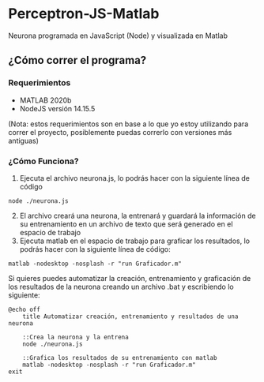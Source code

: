# Perceptron-JS-Matlab
Neurona programada en JavaScript (Node) y visualizada en Matlab

## ¿Cómo correr el programa?

### Requerimientos
- MATLAB 2020b
- NodeJS versión 14.15.5

(Nota: estos requerimientos son en base a lo que yo estoy utilizando para correr el proyecto, posiblemente puedas correrlo con versiones más antiguas)

### ¿Cómo Funciona?
1. Ejecuta el archivo neurona.js, lo podrás hacer con la siguiente línea de código

~~~
node ./neurona.js
~~~

2. El archivo creará una neurona, la entrenará y guardará la información de su entrenamiento en un archivo de texto que será generado en el espacio de trabajo
3. Ejecuta matlab en el espacio de trabajo para graficar los resultados, lo podrás hacer con la siguiente línea de código: 

~~~
matlab -nodesktop -nosplash -r "run Graficador.m"
~~~

Si quieres puedes automatizar la creación, entrenamiento y graficación de los resultados de la neurona creando un archivo .bat y escribiendo lo siguiente:

~~~
@echo off
    title Automatizar creación, entrenamiento y resultados de una neurona

    ::Crea la neurona y la entrena
    node ./neurona.js

    ::Grafica los resultados de su entrenamiento con matlab
    matlab -nodesktop -nosplash -r "run Graficador.m"
exit
~~~

